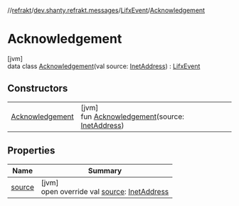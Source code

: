 //[refrakt](../../../../index.md)/[dev.shanty.refrakt.messages](../../index.md)/[LifxEvent](../index.md)/[Acknowledgement](index.md)

# Acknowledgement

[jvm]\
data class [Acknowledgement](index.md)(val source: [InetAddress](https://docs.oracle.com/javase/8/docs/api/java/net/InetAddress.html)) : [LifxEvent](../index.md)

## Constructors

| | |
|---|---|
| [Acknowledgement](-acknowledgement.md) | [jvm]<br>fun [Acknowledgement](-acknowledgement.md)(source: [InetAddress](https://docs.oracle.com/javase/8/docs/api/java/net/InetAddress.html)) |

## Properties

| Name | Summary |
|---|---|
| [source](source.md) | [jvm]<br>open override val [source](source.md): [InetAddress](https://docs.oracle.com/javase/8/docs/api/java/net/InetAddress.html) |
